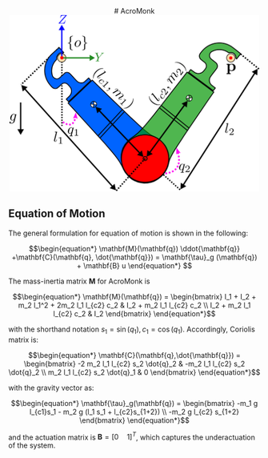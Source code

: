 
<div align="center">
# AcroMonk
</div>

<div align="center">
<img width="500" src="../images/2d-arm-coordinate.png" />
</div>

## Equation of Motion
The general formulation for equation of motion is shown in the following:

```math
\begin{equation*}
	\mathbf{M}(\mathbf{q}) \ddot{\mathbf{q}} +\mathbf{C}(\mathbf{q}, \dot{\mathbf{q}}) = \mathbf{\tau}_g (\mathbf{q}) + \mathbf{B} u
\end{equation*} 
```
The mass-inertia matrix $`\mathbf{M}`$ for AcroMonk is
```math
\begin{equation*} 
	\mathbf{M}(\mathbf{q}) = 
	\begin{bmatrix} I_1 + I_2 + m_2 l_1^2 +
      2m_2 l_1 l_{c2} c_2 & I_2 + m_2 l_1 l_{c2} c_2 \\ I_2 + m_2 l_1 l_{c2} c_2
      & I_2 
      \end{bmatrix}
\end{equation*}
```
with the shorthand notation $`s_1 = \sin(q_1), c_1 = \cos(q_1)`$. 
Accordingly, Coriolis matrix is:
```math
\begin{equation*}
	\mathbf{C}(\mathbf{q},\dot{\mathbf{q}}) =
	\begin{bmatrix} 
		-2 m_2 l_1 l_{c2} s_2 \dot{q}_2 & -m_2 l_1 l_{c2} s_2
		\dot{q}_2 \\ 
		m_2 l_1 l_{c2} s_2 \dot{q}_1 & 0 
	\end{bmatrix}
\end{equation*}
```

with the gravity vector as:

```math
\begin{equation*}
      \mathbf{\tau}_g(\mathbf{q}) = 
      \begin{bmatrix} 
	      -m_1 g l_{c1}s_1 - m_2 g (l_1 s_1 + l_{c2}s_{1+2}) \\ 
	      -m_2 g l_{c2} s_{1+2} 
      \end{bmatrix}
 \end{equation*}
```

and the actuation matrix is $`\mathbf{B} = [0 \quad 1]^T`$, which captures the underactuation of the system.
